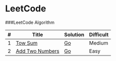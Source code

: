 LeetCode
========

###LeetCode Algorithm

| # | Title | Solution | Difficult |  
|---|-------|----------|-----------|
| 1 |[Tow Sum](https://oj.leetcode.com/problems/two-sum/)| [Go]() |Medium|
| 2 |[Add Two Numbers](https://oj.leetcode.com/problems/add-two-numbers/)| [Go]()|Easy|
